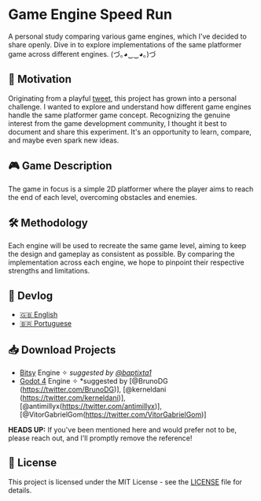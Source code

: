 # Game Engine Speed Run

A personal study comparing various game engines, which I've decided to share openly. Dive in to explore implementations of the same platformer game across different engines. (づ｡◕‿‿◕｡)づ

## 📌 Motivation

Originating from a playful [tweet](https://twitter.com/isahermanx/status/1701958922767102227), this project has grown into a personal challenge. I wanted to explore and understand how different game engines handle the same platformer game concept. Recognizing the genuine interest from the game development community, I thought it best to document and share this experiment. It's an opportunity to learn, compare, and maybe even spark new ideas.


## 🎮 Game Description

The game in focus is a simple 2D platformer where the player aims to reach the end of each level, overcoming obstacles and enemies.

## 🛠️ Methodology

Each engine will be used to recreate the same game level, aiming to keep the design and gameplay as consistent as possible. By comparing the implementation across each engine, we hope to pinpoint their respective strengths and limitations.

## 📝 Devlog

- [🇬🇧 English](./English/ENG-Devlogs.md)
- [🇧🇷 Portuguese](./Portuguese/PT-Devlogs.md)

## 📥 Download Projects

- [Bitsy](#) Engine ✧ *suggested by [@baptixta1](https://twitter.com/baptixta1)*
- [Godot 4](./Godot) Engine ✧ *suggested by [@BrunoDG (https://twitter.com/BrunoDG)], [@kerneldani (https://twitter.com/kerneldani)], [@antimillyx(https://twitter.com/antimillyx)], [@VitorGabrielGom(https://twitter.com/VitorGabrielGom)]

**HEADS UP:** If you've been mentioned here and would prefer not to be, please reach out, and I'll promptly remove the reference!

## 📝 License

This project is licensed under the MIT License - see the [LICENSE](LICENSE) file for details.
